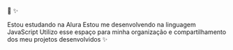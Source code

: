 🌱 ✨

Estou estudando na Alura
Estou me desenvolvendo na linguagem JavaScript
Utilizo esse espaço para minha organização e compartilhamento dos meu projetos desenvolvidos ✨  
